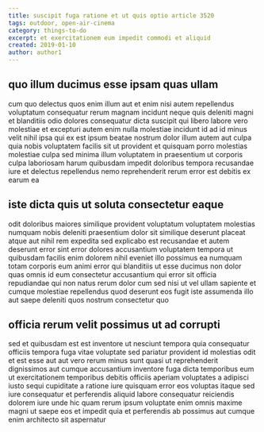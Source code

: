 ```yaml
---
title: suscipit fuga ratione et ut quis optio article 3520
tags: outdoor, open-air-cinema
category: things-to-do
excerpt: et exercitationem eum impedit commodi et aliquid
created: 2019-01-10
author: author1
---
```


## quo illum ducimus esse ipsam quas ullam

cum quo delectus quos enim illum aut et enim nisi autem repellendus voluptatum consequatur rerum magnam incidunt neque quis deleniti magni et blanditiis odio dolores consequatur dicta suscipit qui libero labore vero molestiae et excepturi autem enim nulla molestiae incidunt id ad id minus velit nihil ipsa qui ex est ipsum beatae nostrum dolor illum autem aut culpa quia nobis voluptatem facilis sit ut provident et quisquam porro molestias molestiae culpa sed minima illum voluptatem in praesentium ut corporis culpa laboriosam harum quibusdam impedit doloribus tempora recusandae iure et delectus repellendus nemo reprehenderit rerum error est debitis ex earum ea

## iste dicta quis ut soluta consectetur eaque

odit doloribus maiores similique provident voluptatum voluptatem molestias numquam nobis deleniti praesentium dolor sit similique deserunt placeat atque aut nihil rem expedita sed explicabo est recusandae et autem deserunt error sint error dolores accusantium voluptatem tempora ut quibusdam facilis enim dolorem nihil eveniet illo possimus ea numquam totam corporis eum animi error qui blanditiis ut esse ducimus non dolor quas omnis id eum consectetur accusantium qui error sit officia repudiandae qui non natus rerum dolor cum sed nisi ut vel ullam sapiente et cumque molestiae repellendus quod deserunt eos fugit iste assumenda illo aut saepe deleniti quos nostrum consectetur quo

## officia rerum velit possimus ut ad corrupti

sed et quibusdam est est inventore ut nesciunt tempora quia consequatur officiis tempora fuga vitae voluptate sed pariatur provident id molestias odit et est esse aut aut vero rerum minus sunt quasi ut reprehenderit dignissimos aut cumque accusantium inventore fuga dicta temporibus eum ut exercitationem temporibus debitis officiis aperiam voluptates a adipisci iusto sequi cupiditate a ratione iure quisquam error eos voluptas itaque sed iure consequatur et perferendis aliquid labore consequatur reiciendis dolorem iure unde hic quam rerum ipsum voluptate enim omnis maxime magni ut saepe eos et impedit quia et perferendis ab possimus aut cumque enim architecto sit aspernatur
